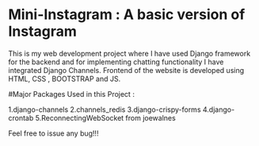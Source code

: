 # Mini-Instagram : A basic version of Instagram 

This is my web development project where I have used Django framework for the backend and for implementing chatting functionality I have integrated Django Channels. Frontend of the website is developed using HTML, CSS , BOOTSTRAP and JS.

#Major Packages Used in this Project : 

1.django-channels
2.channels_redis
3.django-crispy-forms
4.django-crontab
5.ReconnectingWebSocket from joewalnes

Feel free to issue any bug!!!
